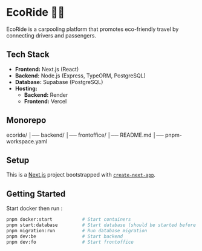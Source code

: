 # EcoRide 🚗🌿

EcoRide is a carpooling platform that promotes eco-friendly travel by connecting drivers and passengers.

## **Tech Stack**

- **Frontend:** Next.js (React)
- **Backend:** Node.js (Express, TypeORM, PostgreSQL)
- **Database:** Supabase (PostgreSQL)
- **Hosting:**
  - **Backend:** Render
  - **Frontend:** Vercel

## **Monorepo**

ecoride/
│── backend/
│── frontoffice/
│── README.md
│── pnpm-workspace.yaml

## **Setup**

This is a [Next.js](https://nextjs.org) project bootstrapped with [`create-next-app`](https://nextjs.org/docs/app/api-reference/cli/create-next-app).

## Getting Started

Start docker then run :

```bash
pnpm docker:start           # Start containers
pnpm start:database         # Start database (should be started before starting backend)
pnpm migration:run          # Run database migration
pnpm dev:be                 # Start backend
pnpm dev:fo                 # Start frontoffice
```
